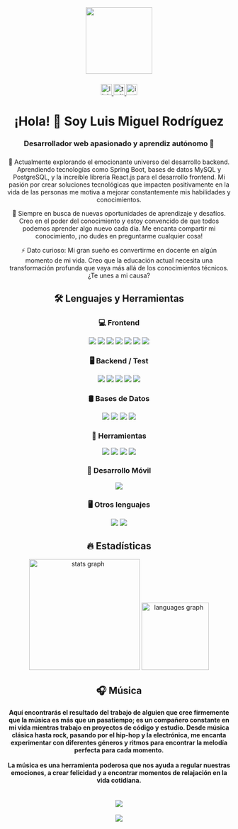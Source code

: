 <div align="center">
  <img height="150" src="https://camo.githubusercontent.com/62da68eb62b1e5f175f7d1f0191dd89a653d7908feb22d37d4a0ab07365d6791/68747470733a2f2f6d656469612e67697068792e636f6d2f6d656469612f4d3967624264396e6244724f5475314d71782f67697068792e676966" />
</div>

###

<div align="center">
  <a href="https://www.linkedin.com/in/luismiguelro/" target="_blank">
    <img src="https://img.shields.io/static/v1?message=LinkedIn&logo=linkedin&label=&color=0077B5&logoColor=white&labelColor=&style=for-the-badge" height="25" alt="linkedin logo" />
  </a>
  <a href="https://twitter.com/luismiguelro_" target="_blank">
    <img src="https://img.shields.io/static/v1?message=Twitter&logo=twitter&label=&color=1DA1F2&logoColor=white&labelColor=&style=for-the-badge" height="25" alt="twitter logo" />
  </a>
  <a href="https://www.instagram.com/luismiguelro_/" target="_blank">
    <img src="https://img.shields.io/static/v1?message=Instagram&logo=instagram&label=&color=E4405F&logoColor=white&labelColor=&style=for-the-badge" height="25" alt="instagram logo" />
  </a>
</div>

###

<h1 align="center">¡Hola! 👋 Soy Luis Miguel Rodríguez</h1>

###

<h3 align="center">Desarrollador web apasionado y aprendiz autónomo 🧠</h3>

###

<p align="center">
  🌱 Actualmente explorando el emocionante universo del desarrollo backend. Aprendiendo tecnologías como Spring Boot, bases de datos MySQL y PostgreSQL, y la increíble librería React.js para el desarrollo frontend. Mi pasión por crear soluciones tecnológicas que impacten positivamente en la vida de las personas me motiva a mejorar constantemente mis habilidades y conocimientos.
</p>

<p align="center">
  🧠 Siempre en busca de nuevas oportunidades de aprendizaje y desafíos. Creo en el poder del conocimiento y estoy convencido de que todos podemos aprender algo nuevo cada día. Me encanta compartir mi conocimiento, ¡no dudes en preguntarme cualquier cosa!
</p>

<p align="center">
  ⚡ Dato curioso: Mi gran sueño es convertirme en docente en algún momento de mi vida. Creo que la educación actual necesita una transformación profunda que vaya más allá de los conocimientos técnicos. ¿Te unes a mi causa?
</p>

###

<h2 align="center">🛠 Lenguajes y Herramientas</h2>

###
<div align="center">

<h3>💻 Frontend</h3>

![](https://img.shields.io/badge/html-0d1117?style=for-the-badge&logo=html5&logoColor=E34F26)
![](https://img.shields.io/badge/css-0d1117?style=for-the-badge&logo=css3&logoColor=1572B6)
![](https://img.shields.io/badge/javascript-0d1117?style=for-the-badge&logo=javascript&logoColor=f7DF1E)
![](https://img.shields.io/badge/bootstrap-0d1117?style=for-the-badge&logo=bootstrap&logoColor=563D7C)
![](https://img.shields.io/badge/tailwind-0d1117?style=for-the-badge&logo=tailwindcss&logoColor=06B6D4)
![](https://img.shields.io/badge/sass-0d1117?style=for-the-badge&logo=sass&logoColor=CC6699)
![](https://img.shields.io/badge/react.js-0d1117?style=for-the-badge&logo=react&logoColor=61DAFB)

###

<h3>🖥️ Backend / Test</h3>

![](https://img.shields.io/badge/java-0d1117?style=for-the-badge&logo=java&logoColor=007396)
![](https://img.shields.io/badge/spring-0d1117?style=for-the-badge&logo=spring&logoColor=6DB33F)
![](https://img.shields.io/badge/cucumber-0d1117?style=for-the-badge&logo=cucumber&logoColor=23D96C)
![](https://img.shields.io/badge/junit-0d1117?style=for-the-badge&logo=junit5&logoColor=25A162)
![](https://img.shields.io/badge/mockito-0d1117?style=for-the-badge&logo=mockito&logoColor=DA3832)

###

<h3> 🛢️ Bases de Datos</h3>

![](https://img.shields.io/badge/mysql-0d1117?style=for-the-badge&logo=mysql&logoColor=4479A1)
![](https://img.shields.io/badge/postgresql-0d1117?style=for-the-badge&logo=postgresql&logoColor=336791)
![](https://img.shields.io/badge/firebase-0d1117?style=for-the-badge&logo=firebase&logoColor=FFCA28)
![](https://img.shields.io/badge/mongodb-0d1117?style=for-the-badge&logo=mongodb&logoColor=47A248)

###

<h3>🧰 Herramientas</h3>

![](https://img.shields.io/badge/git-0d1117?style=for-the-badge&logo=git&logoColor=F05032)
![](https://img.shields.io/badge/github-0d1117?style=for-the-badge&logo=github&logoColor=FFFFFF)
![](https://img.shields.io/badge/visual%20studio%20code-0d1117?style=for-the-badge&logo=visual-studio-code&logoColor=007ACC)
![](https://img.shields.io/badge/intellij%20idea-0d1117?style=for-the-badge&logo=intellij-idea&logoColor=FFA500)

###

<h3>📱 Desarrollo Móvil</h3>

![](https://img.shields.io/badge/react%20native-0d1117?style=for-the-badge&logo=react&logoColor=61DAFB)

###

<h3 >🖥️ Otros lenguajes</h3>

![](https://img.shields.io/badge/django-0d1117?style=for-the-badge&logo=django&logoColor=092E20)
![](https://img.shields.io/badge/c%23-0d1117?style=for-the-badge&logo=c-sharp&logoColor=239120)
</div>

###

<h2 align="center">🔥 Estadísticas</h2>

<div align="center">
  <img src="https://github-readme-stats.vercel.app/api?username=luismiguelro&hide_title=false&hide_rank=false&show_icons=false&include_all_commits=true&count_private=true&disable_animations=false&theme=gruvbox&locale=es&hide_border=false&order=1" height="250" alt="stats graph" />
  <img src="https://github-readme-stats.vercel.app/api/top-langs?username=luismiguelro&locale=es&hide_title=false&layout=compact&card_width=320&langs_count=5&theme=gruvbox&hide_border=false&order=2" height="152" alt="languages graph" />
</div>

###

<h2 align="center">🎧 Música</h2>

<h4 align="center">Aquí encontrarás el resultado del trabajo de alguien que cree firmemente que la música es más que un pasatiempo; es un compañero constante en mi vida mientras trabajo en proyectos de código y estudio. Desde música clásica hasta rock, pasando por el hip-hop y la electrónica, me encanta experimentar con diferentes géneros y ritmos para encontrar la melodía perfecta para cada momento.<br><br>La música es una herramienta poderosa que nos ayuda a regular nuestras emociones, a crear felicidad y a encontrar momentos de relajación en la vida cotidiana.</h4>

<br />

<div align="center"><img src="https://spotify-github-profile.vercel.app/api/view?uid=12175491494&cover_image=true&theme=default&show_offline=false&background_color=121212&bar_color_cover=false" /></div>

<br />

<div align="center">
  <img src="https://komarev.com/ghpvc/?username=luismiguelrodriguez3&&style=flat-square" align="center" />
</div>

